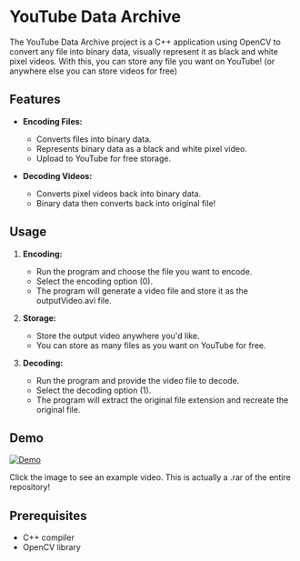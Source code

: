 # YouTube Data Archive

The YouTube Data Archive project is a C++ application using OpenCV to convert any file into binary data, visually represent it as black and white pixel videos. With this, you can store any file you want on YouTube! (or anywhere else you can store videos for free)

## Features

- **Encoding Files:**
  - Converts files into binary data.
  - Represents binary data as a black and white pixel video.
  - Upload to YouTube for free storage.

- **Decoding Videos:**
  - Converts pixel videos back into binary data.
  - Binary data then converts back into original file!

## Usage

1. **Encoding:**
   - Run the program and choose the file you want to encode.
   - Select the encoding option (0).
   - The program will generate a video file and store it as the outputVideo.avi file.

2. **Storage:**
   - Store the output video anywhere you'd like.
   - You can store as many files as you want on YouTube for free.
     
3. **Decoding:**
   - Run the program and provide the video file to decode.
   - Select the decoding option (1).
   - The program will extract the original file extension and recreate the original file.

## Demo
[![Demo](https://i9.ytimg.com/vi_webp/S5wPh5hO72s/mq2.webp?sqp=CPDr_K0G-oaymwEmCMACELQB8quKqQMa8AEB-AH-BIAC6AKKAgwIABABGGUgZShlMA8=&rs=AOn4CLB5fOJdwatn5x8kNNR77jT6PiRy7w)](https://youtu.be/S5wPh5hO72s?si=2vxBr9fxUGUjlHQx)
  
  Click the image to see an example video. This is actually a .rar of the entire repository!


## Prerequisites

- C++ compiler
- OpenCV library

